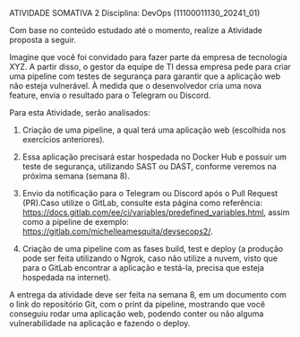 ATIVIDADE SOMATIVA 2
Disciplina: DevOps (11100011130_20241_01)

Com base no conteúdo estudado até o momento, realize a Atividade proposta a
seguir.

Imagine que você foi convidado para fazer parte da empresa de tecnologia XYZ.
A partir disso, o gestor da equipe de TI dessa empresa pede para criar uma pipeline
com testes de segurança para garantir que a aplicação web não esteja vulnerável. À
medida que o desenvolvedor cria uma nova feature, envia o resultado para o
Telegram ou Discord.

Para esta Atividade, serão analisados:

1. Criação de uma pipeline, a qual terá uma aplicação web (escolhida nos exercícios
anteriores).

2. Essa aplicação precisará estar hospedada no Docker Hub e possuir um teste de
segurança, utilizando SAST ou DAST, conforme veremos na próxima semana (semana
8).

3. Envio da notificação para o Telegram ou Discord após o Pull Request (PR).Caso
utilize o GitLab, consulte esta página como referência:
https://docs.gitlab.com/ee/ci/variables/predefined_variables.html, assim como a
pipeline de exemplo: https://gitlab.com/michelleamesquita/devsecops2/.

4. Criação de uma pipeline com as fases build, test e deploy (a produção pode ser
feita utilizando o Ngrok, caso não utilize a nuvem, visto que para o GitLab encontrar a
aplicação e testá-la, precisa que esteja hospedada na internet).

A entrega da atividade deve ser feita na semana 8, em um documento com o link do
repositório Git, com o print da pipeline, mostrando que você conseguiu rodar uma
aplicação web, podendo conter ou não alguma vulnerabilidade na aplicação e fazendo
o deploy.
